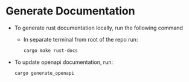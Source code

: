 # Generate Documentation

- To generate rust documentation locally, run the following command

  - In separate terminal from root of the repo run:

    ```sh
    cargo make rust-docs
    ```

- To update openapi documentation, run:

  ```sh
  cargo generate_openapi
  ```
